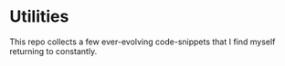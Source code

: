 # Utilities

This repo collects a few ever-evolving code-snippets that I find myself returning to constantly.